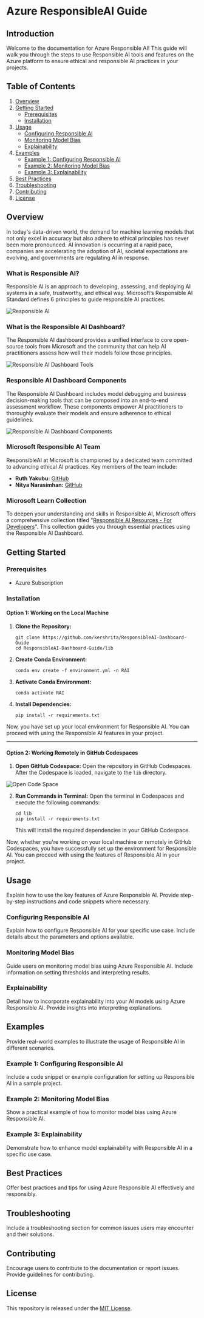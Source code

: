 # Azure ResponsibleAI Guide

## Introduction
Welcome to the documentation for Azure Responsible AI! This guide will walk you through the steps to use Responsible AI tools and features on the Azure platform to ensure ethical and responsible AI practices in your projects.

## Table of Contents
1. [Overview](#overview)
2. [Getting Started](#getting-started)
    - [Prerequisites](#prerequisites)
    - [Installation](#installation)
3. [Usage](#usage)
    - [Configuring Responsible AI](#configuring-responsible-ai)
    - [Monitoring Model Bias](#monitoring-model-bias)
    - [Explainability](#explainability)
4. [Examples](#examples)
    - [Example 1: Configuring Responsible AI](#example-1-configuring-responsible-ai)
    - [Example 2: Monitoring Model Bias](#example-2-monitoring-model-bias)
    - [Example 3: Explainability](#example-3-explainability)
5. [Best Practices](#best-practices)
6. [Troubleshooting](#troubleshooting)
7. [Contributing](#contributing)
8. [License](#license)

## Overview

In today's data-driven world, the demand for machine learning models that not only excel in accuracy but also adhere to ethical principles has never been more pronounced. AI innovation is occurring at a rapid pace, companies are accelerating the adoption of AI, societal expectations are evolving, and governments are regulating AI in response.

### What is Responsible AI?

Responsible AI is an approach to developing, assessing, and deploying AI systems in a safe, trustworthy, and ethical way. Microsoft’s Responsible AI Standard defines 6 principles to guide responsible AI practices.

![Responsible AI](img/rai.JPG)

### What is the Responsible AI Dashboard?

The Responsible AI dashboard provides a unified interface to core open-source tools from Microsoft and the community that can help AI practitioners assess how well their models follow those principles.

![Responsible AI Dashboard Tools](img/rai-core-tools.JPG)

### Responsible AI Dashboard Components

The Responsible AI Dashboard includes model debugging and business decision-making tools that can be composed into an end-to-end assessment workflow. These components empower AI practitioners to thoroughly evaluate their models and ensure adherence to ethical guidelines.

![Responsible AI Dashboard Components](img/rai-dashboard-components.JPG)


### Microsoft Responsible AI Team

ResponsibleAI at Microsoft is championed by a dedicated team committed to advancing ethical AI practices. Key members of the team include:

- **Ruth Yakubu:** [GitHub](https://github.com/ruyakubu)
- **Nitya Narasimhan:** [GitHub](https://github.com/nitya)

### Microsoft Learn Collection

To deepen your understanding and skills in Responsible AI, Microsoft offers a comprehensive collection titled "[Responsible AI Resources - For Developers](https://learn.microsoft.com/en-us/collections/mp71u687j65m7r?wt.mc_id=studentamb_299177)". This collection guides you through essential practices using the Responsible AI Dashboard.

## Getting Started
### Prerequisites
- Azure Subscription

### Installation

#### Option 1: Working on the Local Machine

1. **Clone the Repository:**
   ```
   git clone https://github.com/kershrita/ResponsibleAI-Dashboard-Guide
   cd ResponsibleAI-Dashboard-Guide/lib
   ```

2. **Create Conda Environment:**
   ```
   conda env create -f environment.yml -n RAI
   ```

3. **Activate Conda Environment:**
   ```
   conda activate RAI
   ```

4. **Install Dependencies:**
   ```
   pip install -r requirements.txt
   ```

Now, you have set up your local environment for Responsible AI. You can proceed with using the Responsible AI features in your project.

--------------------------------------

#### Option 2: Working Remotely in GitHub Codespaces

1. **Open GitHub Codespace:**
   Open the repository in GitHub Codespaces. After the Codespace is loaded, navigate to the `lib` directory.

![Open Code Space](img/open-codespace.png)

2. **Run Commands in Terminal:**
   Open the terminal in Codespaces and execute the following commands:

   ```
   cd lib
   pip install -r requirements.txt
   ```

   This will install the required dependencies in your GitHub Codespace.

Now, whether you're working on your local machine or remotely in GitHub Codespaces, you have successfully set up the environment for Responsible AI. You can proceed with using the features of Responsible AI in your project.


## Usage
Explain how to use the key features of Azure Responsible AI. Provide step-by-step instructions and code snippets where necessary.

### Configuring Responsible AI
Explain how to configure Responsible AI for your specific use case. Include details about the parameters and options available.

### Monitoring Model Bias
Guide users on monitoring model bias using Azure Responsible AI. Include information on setting thresholds and interpreting results.

### Explainability
Detail how to incorporate explainability into your AI models using Azure Responsible AI. Provide insights into interpreting explanations.

## Examples
Provide real-world examples to illustrate the usage of Responsible AI in different scenarios.

### Example 1: Configuring Responsible AI
Include a code snippet or example configuration for setting up Responsible AI in a sample project.

### Example 2: Monitoring Model Bias
Show a practical example of how to monitor model bias using Azure Responsible AI.

### Example 3: Explainability
Demonstrate how to enhance model explainability with Responsible AI in a specific use case.

## Best Practices
Offer best practices and tips for using Azure Responsible AI effectively and responsibly.

## Troubleshooting
Include a troubleshooting section for common issues users may encounter and their solutions.

## Contributing
Encourage users to contribute to the documentation or report issues. Provide guidelines for contributing.

## License
This repository is released under the [MIT License](LICENSE).

